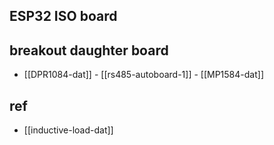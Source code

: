 


## ESP32 ISO board 


## breakout daughter board 

- [[DPR1084-dat]] - [[rs485-autoboard-1]] - [[MP1584-dat]]

## ref 
- [[inductive-load-dat]]